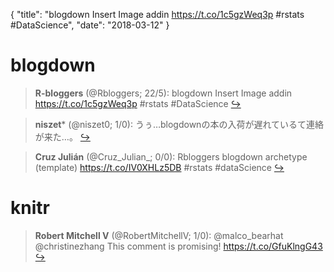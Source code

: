 {
  "title": "blogdown Insert Image addin https://t.co/1c5gzWeq3p #rstats #DataScience",
  "date": "2018-03-12"
}

# blogdown

> **R-bloggers** (@Rbloggers; 22/5): blogdown Insert Image addin https://t.co/1c5gzWeq3p #rstats #DataScience  [&#8618;](https://twitter.com/xieyihui/status/972766554533310464)

<!-- -->


> **niszet*** (@niszet0; 1/0): うぅ…blogdownの本の入荷が遅れているて連絡が来た…。  [&#8618;](https://twitter.com/xieyihui/status/972769609169346562)

<!-- -->


> **Cruz Julián** (@Cruz_Julian_; 0/0): Rbloggers blogdown archetype (template) https://t.co/IV0XHLz5DB #rstats #dataScience  [&#8618;](https://twitter.com/xieyihui/status/972925959363088385)

<!-- -->


# knitr

> **Robert Mitchell V** (@RobertMitchellV; 1/0): @malco_bearhat @christinezhang This comment is promising! https://t.co/GfuKlngG43  [&#8618;](https://twitter.com/xieyihui/status/972654983039541249)

<!-- -->



